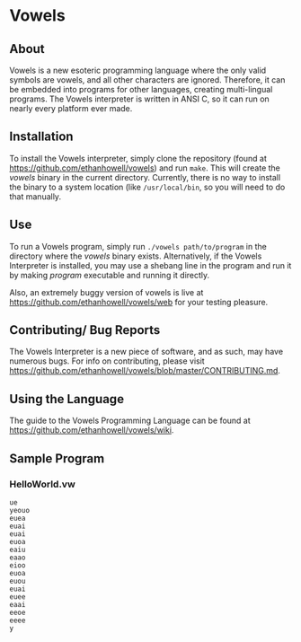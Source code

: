 # Vowels
## About
Vowels is a new esoteric programming language where the only valid symbols are vowels, and all other characters are ignored. Therefore, it can be embedded into programs for other languages, creating multi-lingual programs. The Vowels interpreter is written in ANSI C, so it can run on nearly every platform ever made.

## Installation
To install the Vowels interpreter, simply clone the repository (found at https://github.com/ethanhowell/vowels) and run `make`. This will create the _vowels_ binary in the current directory. Currently, there is no way to install the binary to a system location (like `/usr/local/bin`, so you will need to do that manually.

## Use
To run a Vowels program, simply run `./vowels path/to/program` in the directory where the _vowels_ binary exists. Alternatively, if the Vowels Interpreter is installed, you may use a shebang line in the program and run it by making _program_ executable and running it directly.

Also, an extremely buggy version of vowels is live at https://github.com/ethanhowell/vowels/web for your testing pleasure.

## Contributing/ Bug Reports
The Vowels Interpreter is a new piece of software, and as such, may have numerous bugs. For info on contributing, please visit https://github.com/ethanhowell/vowels/blob/master/CONTRIBUTING.md.

## Using the Language
The guide to the Vowels Programming Language can be found at https://github.com/ethanhowell/vowels/wiki.

## Sample Program
### HelloWorld.vw
	ue
	yeouo
	euea
	euai
	euai
	euoa
	eaiu
	eaao
	eioo
	euoa
	euou
	euai
	euee
	eaai
	eeoe
	eeee
	y
